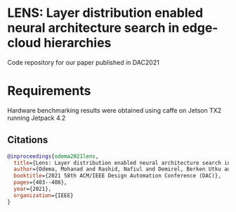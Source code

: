 # LENS: Layer distribution enabled neural architecture search in edge-cloud hierarchies

Code repository for our paper published in DAC2021

# Requirements

Hardware benchmarking results were obtained using caffe on Jetson TX2 running Jetpack 4.2

## Citations
```bibtex
@inproceedings{odema2021lens,
  title={Lens: Layer distribution enabled neural architecture search in edge-cloud hierarchies},
  author={Odema, Mohanad and Rashid, Nafiul and Demirel, Berken Utku and Al Faruque, Mohammad Abdullah},
  booktitle={2021 58th ACM/IEEE Design Automation Conference (DAC)},
  pages={403--408},
  year={2021},
  organization={IEEE}
}
